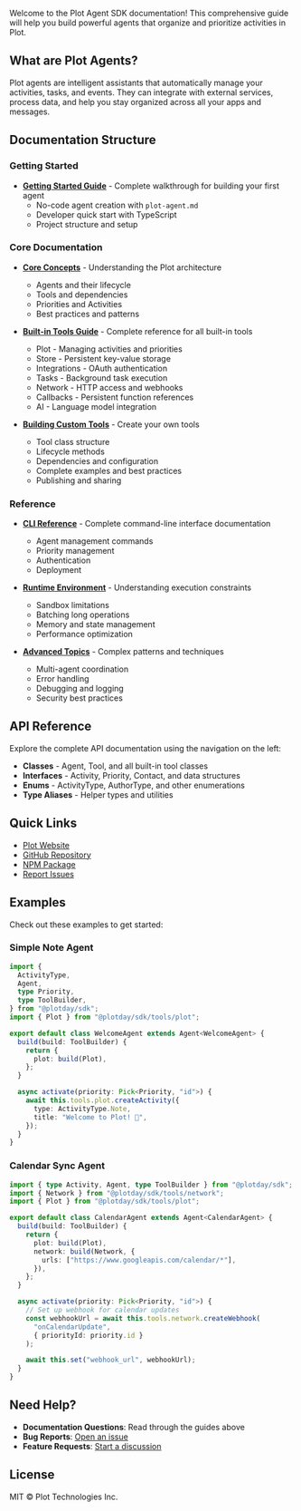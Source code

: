 Welcome to the Plot Agent SDK documentation! This comprehensive guide will help you build powerful agents that organize and prioritize activities in Plot.

## What are Plot Agents?

Plot agents are intelligent assistants that automatically manage your activities, tasks, and events. They can integrate with external services, process data, and help you stay organized across all your apps and messages.

## Documentation Structure

### Getting Started

- **[Getting Started Guide](GETTING_STARTED.md)** - Complete walkthrough for building your first agent
  - No-code agent creation with `plot-agent.md`
  - Developer quick start with TypeScript
  - Project structure and setup

### Core Documentation

- **[Core Concepts](CORE_CONCEPTS.md)** - Understanding the Plot architecture

  - Agents and their lifecycle
  - Tools and dependencies
  - Priorities and Activities
  - Best practices and patterns

- **[Built-in Tools Guide](TOOLS_GUIDE.md)** - Complete reference for all built-in tools

  - Plot - Managing activities and priorities
  - Store - Persistent key-value storage
  - Integrations - OAuth authentication
  - Tasks - Background task execution
  - Network - HTTP access and webhooks
  - Callbacks - Persistent function references
  - AI - Language model integration

- **[Building Custom Tools](BUILDING_TOOLS.md)** - Create your own tools
  - Tool class structure
  - Lifecycle methods
  - Dependencies and configuration
  - Complete examples and best practices
  - Publishing and sharing

### Reference

- **[CLI Reference](CLI_REFERENCE.md)** - Complete command-line interface documentation

  - Agent management commands
  - Priority management
  - Authentication
  - Deployment

- **[Runtime Environment](RUNTIME.md)** - Understanding execution constraints

  - Sandbox limitations
  - Batching long operations
  - Memory and state management
  - Performance optimization

- **[Advanced Topics](ADVANCED.md)** - Complex patterns and techniques
  - Multi-agent coordination
  - Error handling
  - Debugging and logging
  - Security best practices

## API Reference

Explore the complete API documentation using the navigation on the left:

- **Classes** - Agent, Tool, and all built-in tool classes
- **Interfaces** - Activity, Priority, Contact, and data structures
- **Enums** - ActivityType, AuthorType, and other enumerations
- **Type Aliases** - Helper types and utilities

## Quick Links

- [Plot Website](https://plot.day)
- [GitHub Repository](https://github.com/plotday/plot)
- [NPM Package](https://www.npmjs.com/package/@plotday/sdk)
- [Report Issues](https://github.com/plotday/plot/issues)

## Examples

Check out these examples to get started:

### Simple Note Agent

```typescript
import {
  ActivityType,
  Agent,
  type Priority,
  type ToolBuilder,
} from "@plotday/sdk";
import { Plot } from "@plotday/sdk/tools/plot";

export default class WelcomeAgent extends Agent<WelcomeAgent> {
  build(build: ToolBuilder) {
    return {
      plot: build(Plot),
    };
  }

  async activate(priority: Pick<Priority, "id">) {
    await this.tools.plot.createActivity({
      type: ActivityType.Note,
      title: "Welcome to Plot! 👋",
    });
  }
}
```

### Calendar Sync Agent

```typescript
import { type Activity, Agent, type ToolBuilder } from "@plotday/sdk";
import { Network } from "@plotday/sdk/tools/network";
import { Plot } from "@plotday/sdk/tools/plot";

export default class CalendarAgent extends Agent<CalendarAgent> {
  build(build: ToolBuilder) {
    return {
      plot: build(Plot),
      network: build(Network, {
        urls: ["https://www.googleapis.com/calendar/*"],
      }),
    };
  }

  async activate(priority: Pick<Priority, "id">) {
    // Set up webhook for calendar updates
    const webhookUrl = await this.tools.network.createWebhook(
      "onCalendarUpdate",
      { priorityId: priority.id }
    );

    await this.set("webhook_url", webhookUrl);
  }
}
```

## Need Help?

- **Documentation Questions**: Read through the guides above
- **Bug Reports**: [Open an issue](https://github.com/plotday/plot/issues)
- **Feature Requests**: [Start a discussion](https://github.com/plotday/plot/discussions)

## License

MIT © Plot Technologies Inc.
